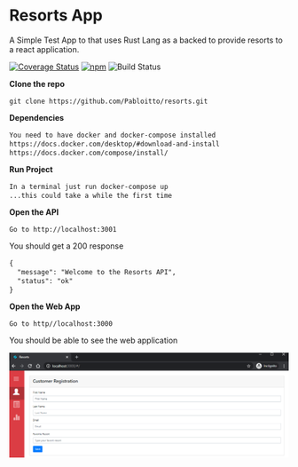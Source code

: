 # Resorts App

A Simple Test App to that uses Rust Lang as a backed to provide resorts to a react application.

[![Coverage Status](https://coveralls.io/repos/github/Pabloitto/resorts/badge.svg?branch=master)](https://github.com/Pabloitto/resorts?branch=master)
[![npm](https://img.shields.io/github/license/mashape/apistatus.svg)](https://github.com/Pabloitto/resorts/blob/master/LICENSE)
![Build Status](https://img.shields.io/static/v1?label=build%20status&message=unknown&color=gray)


**Clone the repo**
```
git clone https://github.com/Pabloitto/resorts.git
```

**Dependencies**
```
You need to have docker and docker-compose installed
https://docs.docker.com/desktop/#download-and-install
https://docs.docker.com/compose/install/
```

**Run Project**
```
In a terminal just run docker-compose up
...this could take a while the first time
```

**Open the API**
```
Go to http://localhost:3001
```

You should get a 200 response

```
{
  "message": "Welcome to the Resorts API",
  "status": "ok"
}
```

**Open the Web App**
```
Go to http//localhost:3000
```

You should be able to see the web application

![alt text](https://github.com/Pabloitto/resorts/blob/master/ui-welcome.PNG?raw=true)


